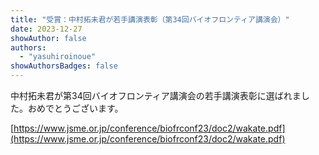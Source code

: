 ```yaml
---
title: "受賞：中村拓未君が若手講演表彰（第34回バイオフロンティア講演会）"
date: 2023-12-27
showAuthor: false
authors:
  - "yasuhiroinoue"
showAuthorsBadges: false
---
```


中村拓未君が第34回バイオフロンティア講演会の若手講演表彰に選ばれました。おめでとうございます。

[https://www.jsme.or.jp/conference/biofrconf23/doc2/wakate.pdf](https://www.jsme.or.jp/conference/biofrconf23/doc2/wakate.pdf)
